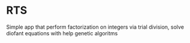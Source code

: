 # RTS

Simple app that perform factorization on integers via trial division, solve diofant equations with help genetic algoritms
